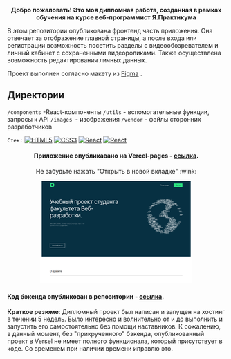<p align="center">
  <b align="center" >Добро пожаловать! Это моя дипломная работа, созданная в рамках обучения на курсе веб-программист</b>
  <b align="center" >Я.Практикума</b>
</p>

<p>
  В этом репозитории опубликована фронтенд часть приложения. Она отвечает за отображение главной страницы, а после входа или регистрации возможность посетить разделы с видеообозревателем и личный кабинет с сохраненными видеороликами. Также осуществлена возможность редактирования личных данных.
  
  Проект выполнен согласно макету из <a href="https://www.figma.com/file/6FMWkB94wE7KTkcCgUXtnC/Дипломный-проект?type=design&node-id=6-314&mode=design&t=9MvXIshGjQh0Aap3-0" title="Ссылка на проект в Figma">Figma</a> .
</p>

## Директории

`/components` -React-компоненты
`/utils` - вспомогательные функции, запросы к API
`/images `- изображения
`/vendor` - файлы сторонних разработчиков

`Стек:`
<a href="https://www.w3.org/TR/html5/" title="HTML5"><img src="https://img.shields.io/badge/HTML-%23000000?logo=html5&logoColor=%23FFFFFF%20&color=%23E34F26" alt="HTML5" height="30px"></a>
<a href="https://www.w3.org/TR/CSS/" title="CSS3"><img src="https://img.shields.io/badge/CSS-%23000000?logo=css3&logoColor=%23FFFFFF%20&color=%231572B6" alt="CSS3" height="30px"></a>
<a href="https://reactjs.org/" title="React"><img src="https://img.shields.io/badge/React-%23FFFFFF%20?logo=react&logoColor=%23000000%20&color=%2361DAFB" alt="React" height="30px"></a>
<a href="https://reactjs.org/" title="React"><img src="https://img.shields.io/badge/Express-%23FFFFFF%20?logo=express&logoColor=%23000000%20&color=%2361DAFB" alt="React" height="30px"></a>

<p align="center">
  <h4 align="center" >Приложение опубликавано на Vercel-pages - <a href="https://movies-explorer-frontend-coral.vercel.app/" title="Ссылка на Vercel Pages">ссылка</a>.</h4>
  <p align="center" >Не забудьте нажать "Открыть в новой вкладке" :wink: </p>
</p>

<p align="center">
  <img src="./src/images/Screen.png" width="70%" />
</p>

<h4>Код бэкенда опубликован в репозитории - <a href="https://github.com/NadyaDor/movies-explorer-api" title="Ссылка на Github">ссылка</a>.</h4>

**Краткое резюме**:
Дипломный проект был написан и запущен на хостинг в течении 5 недель. Было интересно и волнительно от и до выполнить и запустить его самостоятельно без помощи наставников. К сожалению, в данный момент, без "прикрученного" бэкенда, опубликованный проект в Versel не имеет полного функционала, который присутствует в коде. Со временем при наличии времени иправлю это.
